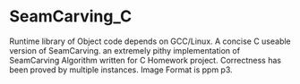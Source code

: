 # SeamCarving_C
Runtime library of Object code depends on GCC/Linux.
A concise C useable version of SeamCarving. 
an extremely pithy implementation of SeamCarving Algorithm written for C Homework project.
Correctness has been proved by multiple instances.
Image Format is ppm p3.
